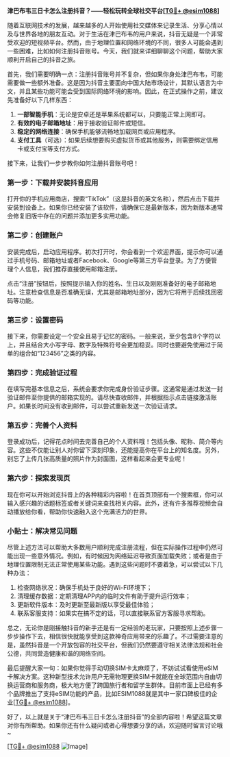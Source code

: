 **津巴布韦三日卡怎么注册抖音？——轻松玩转全球社交平台[[TG💪+ @esim1088](https://t.me/s/esim1088)]**

随着互联网技术的发展，越来越多的人开始使用社交媒体来记录生活、分享心情以及与世界各地的朋友互动。对于生活在津巴布韦的用户来说，抖音无疑是一个非常受欢迎的短视频平台。然而，由于地理位置和网络环境的不同，很多人可能会遇到一些困难，比如如何注册抖音账号。今天，我们就来详细聊聊这个问题，帮助大家顺利开启自己的抖音之旅。

首先，我们需要明确一点：注册抖音账号并不复杂，但如果你身处津巴布韦，可能需要做一些额外准备。这是因为抖音主要面向中国大陆市场设计，其默认语言为中文，并且某些功能可能会受到国际网络环境的影响。因此，在正式操作之前，建议先准备好以下几样东西：

1. **一部智能手机**：无论是安卓还是苹果系统都可以，只要能正常上网即可。
2. **有效的电子邮箱地址**：用于接收验证邮件或短信。
3. **稳定的网络连接**：确保手机能够流畅地加载网页或应用程序。
4. **支付工具**（可选）：如果后续想要购买虚拟货币或其他服务，则需要绑定信用卡或支付宝等支付方式。

接下来，让我们一步步教你如何注册抖音账号吧！

### 第一步：下载并安装抖音应用

打开你的手机应用商店，搜索“TikTok”（这是抖音的英文名称），然后点击下载并安装到设备上。如果你已经安装了该软件，请确保它是最新版本，因为新版本通常会修复旧版中存在的问题并添加更多实用功能。

### 第二步：创建账户

安装完成后，启动应用程序。初次打开时，你会看到一个欢迎界面，提示你可以通过手机号码、邮箱地址或者Facebook、Google等第三方平台登录。为了方便管理个人信息，我们推荐直接使用邮箱注册。

点击“注册”按钮后，按照提示输入你的姓名、生日以及刚刚准备好的电子邮箱地址。注意检查信息是否准确无误，尤其是邮箱地址部分，因为它将用于后续找回密码等功能。

### 第三步：设置密码

接下来，你需要设定一个安全且易于记忆的密码。一般来说，至少包含8个字符以上，并且结合大小写字母、数字及特殊符号会更加稳妥。同时也要避免使用过于简单的组合如“123456”之类的内容。

### 第四步：完成验证过程

在填写完基本信息之后，系统会要求你完成身份验证步骤。这通常是通过发送一封验证邮件至你提供的邮箱实现的。请尽快查收邮件，并根据指示点击链接激活账户。如果长时间没有收到邮件，可以尝试重新发送一次验证请求。

### 第五步：完善个人资料

登录成功后，记得花点时间去完善自己的个人资料哦！包括头像、昵称、简介等内容。这些不仅能让别人对你留下深刻印象，还能提高你在平台上的知名度。另外，别忘了上传几张高质量的照片作为封面图，这样看起来会更专业呢！

### 第六步：探索发现页

现在你可以开始浏览抖音上的各种精彩内容啦！在首页顶部有一个搜索框，你可以输入感兴趣的话题标签或者关键词来查找相关内容。此外，还有许多推荐视频会自动播放给你看，帮助你快速融入这个充满活力的世界。

### 小贴士：解决常见问题

尽管上述方法可以帮助大多数用户顺利完成注册流程，但在实际操作过程中仍然可能出现一些意外情况。例如，有时候因为网络延迟导致页面加载失败；或者是由于地理位置限制无法正常使用某些功能。遇到这些问题时不要着急，可以尝试以下几种办法：

1. 检查网络状况：确保手机处于良好的Wi-Fi环境下；
2. 清理缓存数据：定期清理APP内的临时文件有助于提升运行效率；
3. 更新软件版本：及时更新至最新版以享受最佳体验；
4. 联系客服支持：如果实在搞不定的话，可以直接联系官方客服寻求帮助。

总之，无论你是刚接触抖音的新手还是有一定经验的老玩家，只要按照上述步骤一步步操作下去，相信很快就能享受到这款神奇应用带来的乐趣了。不过需要注意的是，虽然抖音是一个开放包容的社交平台，但我们仍然要遵守相关法律法规和社会公德，共同营造健康和谐的网络空间。

最后提醒大家一句：如果你觉得手动切换SIM卡太麻烦了，不妨试试看使用eSIM卡解决方案。这种新型技术允许用户无需物理更换SIM卡就能在全球范围内自由切换运营商和服务商，极大地方便了跨国旅行者和留学生群体。目前市面上已经有多个品牌推出了支持eSIM功能的产品，比如ESIM1088就是其中一家口碑极佳的企业[[TG💪+ @esim1088](https://t.me/s/esim1088)]。

好了，以上就是关于“津巴布韦三日卡怎么注册抖音”的全部内容啦！希望这篇文章对你有所帮助。如果你还有什么疑问或者心得想要分享的话，欢迎随时留言讨论哦~

[[TG💪+ @esim1088](https://t.me/s/esim1088) ![Image](https://i.postimg.cc/4NQfJmqS/Snipaste-2025-05-13-00-14-12.png)]